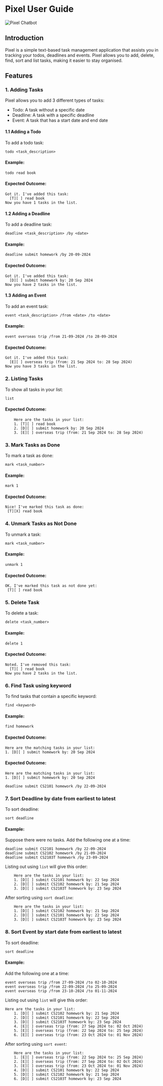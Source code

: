 # Pixel User Guide

![Pixel Chatbot](Ui.png)

## Introduction

Pixel is a simple text-based task management application that assists you in tracking your todos, deadlines and events. Pixel allows you to add, delete, find, sort and list tasks, making it easier to stay organised.

## Features

### 1. Adding Tasks

Pixel allows you to add 3 different types of tasks:

- Todo: A task without a specific date
- Deadline: A task with a specific deadline
- Event: A task that has a start date and end date

#### 1.1 Adding a Todo

To add a todo task:

```
todo <task_description>
```

#### Example:

```
todo read book
```

#### Expected Outcome:

```
Got it. I've added this task:
  [T][ ] read book
Now you have 1 tasks in the list.
```

#### 1.2 Adding a Deadline

To add a deadline task:

```
deadline <task_description> /by <date>
```

#### Example:

```
deadline submit homework /by 20-09-2024
```

#### Expected Outcome:

```
Got it. I've added this task:
  [D][ ] submit homework by: 20 Sep 2024
Now you have 2 tasks in the list.
```

#### 1.3 Adding an Event

To add an event task:

```
event <task_description> /from <date> /to <date>
```

#### Example:

```
event overseas trip /from 21-09-2024 /to 28-09-2024
```

#### Expected Outcome:

```
Got it. I've added this task:
  [E][ ] overseas trip (from: 21 Sep 2024 to: 28 Sep 2024)
Now you have 3 tasks in the list.
```

### 2. Listing Tasks

To show all tasks in your list:

```
list
```

#### Expected Outcome:

```
    Here are the tasks in your list:
    1. [T][ ] read book
    2. [D][ ] submit homework by: 20 Sep 2024
    3. [E][ ] overseas trip (from: 21 Sep 2024 to: 28 Sep 2024)
```

### 3. Mark Tasks as Done

To mark a task as done:

```
mark <task_number>
```

#### Example:

```
mark 1
```

#### Expected Outcome:

```
Nice! I've marked this task as done:
 [T][X] read book
```

### 4. Unmark Tasks as Not Done

To unmark a task:

```
mark <task_number>
```

#### Example:

```
unmark 1
```

#### Expected Outcome:

```
OK, I've marked this task as not done yet:
 [T][ ] read book
```

### 5. Delete Task

To delete a task:

```
delete <task_number>
```

#### Example:

```
delete 1
```

#### Expected Outcome:

```
Noted. I've removed this task:
  [T][ ] read book
Now you have 2 tasks in the list.
```

### 6. Find Task using keyword

To find tasks that contain a specific keyword:

```
find <keyword>
```

#### Example:

```
find homework
```

#### Expected Outcome:

```
Here are the matching tasks in your list:
1. [D][ ] submit homework by: 20 Sep 2024
```

#### Expected Outcome:

```
Here are the matching tasks in your list:
1. [D][ ] submit homework by: 20 Sep 2024
```

```
deadline submit CS2101 homework /by 22-09-2024
```

### 7. Sort Deadline by date from earliest to latest

To sort deadline:

```
sort deadline
```

#### Example:

Suppose there were no tasks. Add the following one at a time:

```
deadline submit CS2101 homework /by 22-09-2024
deadline submit CS2102 homework /by 21-09-2024
deadline submit CS2103T homework /by 23-09-2024
```

Listing out using `list` will give this order:

```
    Here are the tasks in your list:
    1. [D][ ] submit CS2101 homework by: 22 Sep 2024
    2. [D][ ] submit CS2102 homework by: 21 Sep 2024
    3. [D][ ] submit CS2103T homework by: 23 Sep 2024
```

After sorting using `sort deadline`:

```
    Here are the tasks in your list:
    1. [D][ ] submit CS2102 homework by: 21 Sep 2024
    2. [D][ ] submit CS2101 homework by: 22 Sep 2024
    3. [D][ ] submit CS2103T homework by: 23 Sep 2024
```

### 8. Sort Event by start date from earliest to latest

To sort deadline:

```
sort deadline
```

#### Example:

Add the following one at a time:

```
event overseas trip /from 27-09-2024 /to 02-10-2024
event overseas trip /from 22-09-2024 /to 25-09-2024
event overseas trip /from 23-10-2024 /to 01-11-2024
```

Listing out using `list` will give this order:

```
Here are the tasks in your list:
    1. [D][ ] submit CS2102 homework by: 21 Sep 2024
    2. [D][ ] submit CS2101 homework by: 22 Sep 2024
    3. [D][ ] submit CS2103T homework by: 23 Sep 2024
    4. [E][ ] overseas trip (from: 27 Sep 2024 to: 02 Oct 2024)
    5. [E][ ] overseas trip (from: 22 Sep 2024 to: 25 Sep 2024)
    6. [E][ ] overseas trip (from: 23 Oct 2024 to: 01 Nov 2024)
```

After sorting using `sort event`:

```
    Here are the tasks in your list:
    1. [E][ ] overseas trip (from: 22 Sep 2024 to: 25 Sep 2024)
    2. [E][ ] overseas trip (from: 27 Sep 2024 to: 02 Oct 2024)
    3. [E][ ] overseas trip (from: 23 Oct 2024 to: 01 Nov 2024)
    4. [D][ ] submit CS2101 homework by: 22 Sep 2024
    5. [D][ ] submit CS2102 homework by: 21 Sep 2024
    6. [D][ ] submit CS2103T homework by: 23 Sep 2024
```
